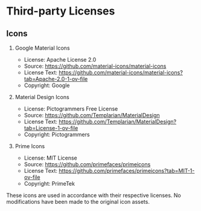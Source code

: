 # Third-party Licenses

## Icons

1. Google Material Icons
   - License: Apache License 2.0
   - Source: https://github.com/material-icons/material-icons
   - License Text: https://github.com/material-icons/material-icons?tab=Apache-2.0-1-ov-file
   - Copyright: Google

2. Material Design Icons
   - License: Pictogrammers Free License
   - Source: https://github.com/Templarian/MaterialDesign
   - License Text: https://github.com/Templarian/MaterialDesign?tab=License-1-ov-file
   - Copyright: Pictogrammers

3. Prime Icons
   - License: MIT License
   - Source: https://github.com/primefaces/primeicons
   - License Text: https://github.com/primefaces/primeicons?tab=MIT-1-ov-file
   - Copyright: PrimeTek

These icons are used in accordance with their respective licenses. No modifications have been made to the original icon assets.
